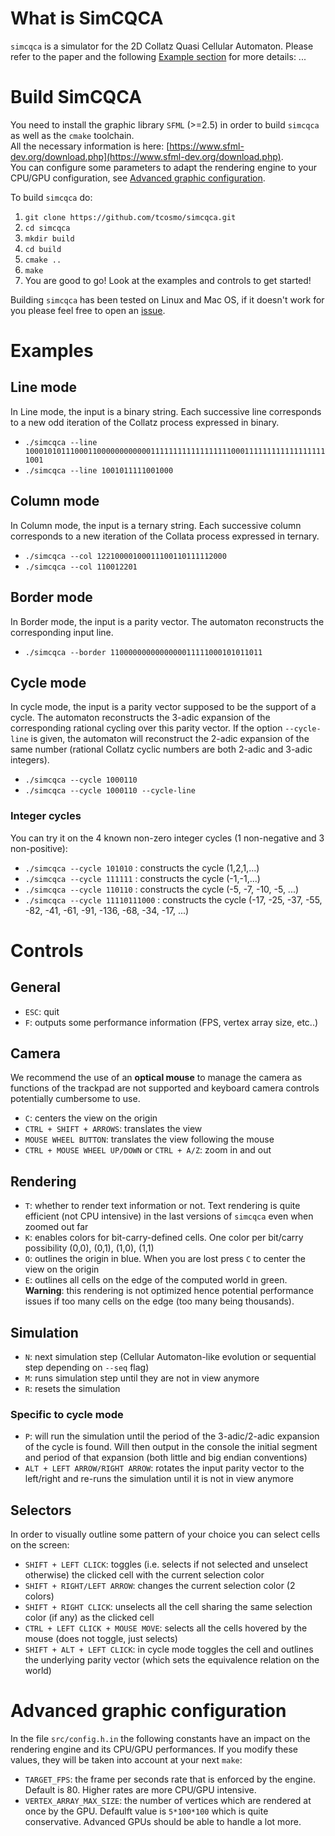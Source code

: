 # What is SimCQCA

`simcqca` is a simulator for the 2D Collatz Quasi Cellular Automaton. Please refer to the paper and the following [Example section](#examples) for more details: ... 

# Build SimCQCA

You need to install the graphic library `SFML` (>=2.5) in order to build `simcqca` as well as the `cmake` toolchain.              
All the necessary information is here: [https://www.sfml-dev.org/download.php](https://www.sfml-dev.org/download.php).   
You can configure some parameters to adapt the rendering engine to your CPU/GPU configuration, see [Advanced graphic configuration](#advanceConf). 

To build `simcqca` do:

1. `git clone https://github.com/tcosmo/simcqca.git`
2. `cd simcqca`
3. `mkdir build`
4. `cd build`
5. `cmake ..`
6. `make`
7. You are good to go! Look at the examples and controls to get started!

Building `simcqca` has been tested on Linux and Mac OS, if it doesn't work for you please feel free to open an [issue](https://github.com/tcosmo/simcqca/issues).

# Examples
<a href="examples"></a>

## Line mode
In Line mode, the input is a binary string. Each successive line corresponds to a new odd iteration of the Collatz process expressed in binary.
- `./simcqca --line 10001010111000110000000000001111111111111111110001111111111111111111001`
- `./simcqca --line 1001011111001000`
## Column mode
In Column mode, the input is a ternary string. Each successive column corresponds to a new iteration of the Collata process expressed in ternary.
- `./simcqca --col 12210000100011100110111112000`
- `./simcqca --col 110012201`
## Border mode
In Border mode, the input is a parity vector. The automaton reconstructs the corresponding input line.
- `./simcqca --border 1100000000000000011111000101011011`
## Cycle mode
In cycle mode, the input is a parity vector supposed to be the support of a cycle. The automaton reconstructs the 3-adic expansion of the corresponding rational cycling over this parity vector. If the option `--cycle-line` is given, the automaton will reconstruct the 2-adic expansion of the same number (rational Collatz cyclic numbers are both 2-adic and 3-adic integers).
- `./simcqca --cycle 1000110`
- `./simcqca --cycle 1000110 --cycle-line`
### Integer cycles
You can try it on the 4 known non-zero integer cycles (1 non-negative and 3 non-positive):
- `./simcqca --cycle 101010` : constructs the cycle (1,2,1,...)
- `./simcqca --cycle 111111` : constructs the cycle (-1,-1,...)
- `./simcqca --cycle 110110` : constructs the cycle (-5,  -7, -10, -5, ...)
- `./simcqca --cycle 11110111000` : constructs the cycle (-17, -25, -37, -55, -82, -41, -61, -91, -136, -68, -34, -17, ...)

# Controls
## General
- `ESC`: quit
- `F`: outputs some performance information (FPS, vertex array size, etc..)
## Camera

We recommend the use of an **optical mouse** to manage the camera as functions of the trackpad are not supported and keyboard camera controls potentially cumbersome to use.

- `C`: centers the view on the origin
- `CTRL + SHIFT + ARROWS`: translates the view
- `MOUSE WHEEL BUTTON`: translates the view following the mouse
- `CTRL + MOUSE WHEEL UP/DOWN` or `CTRL + A/Z`: zoom in and out
## Rendering
- `T`: whether to render text information or not. Text rendering is quite efficient (not CPU intensive) in the last versions of `simcqca` even when zoomed out far
- `K`: enables colors for bit-carry-defined cells. One color per bit/carry possibility (0,0), (0,1), (1,0), (1,1)
- `O`: outlines the origin in blue. When you are lost press `C` to center the view on the origin
- `E`: outlines all cells on the edge of the computed world in green. **Warning**: this rendering is not optimized hence potential performance issues if too many cells on the edge (too many being thousands).
## Simulation
- `N`: next simulation step (Cellular Automaton-like evolution or sequential step depending on `--seq` flag)
- `M`: runs simulation step until they are not in view anymore
- `R`: resets the simulation
### Specific to cycle mode
- `P`: will run the simulation until the period of the 3-adic/2-adic expansion of the cycle is found. Will then output in the console the initial segment and period of that expansion (both little and big endian conventions)
- `ALT + LEFT ARROW/RIGHT ARROW`: rotates the input parity vector to the left/right and re-runs the simulation until it is not in view anymore
## Selectors
In order to visually outline some pattern of your choice you can select cells on the screen:
- `SHIFT + LEFT CLICK`: toggles (i.e. selects if not selected and unselect otherwise) the clicked cell with the current selection color
- `SHIFT + RIGHT/LEFT ARROW`: changes the current selection color (2 colors)
- `SHIFT + RIGHT CLICK`: unselects all the cell sharing the same selection color (if any) as the clicked cell
- `CTRL + LEFT CLICK + MOUSE MOVE`: selects all the cells hovered by the mouse (does not toggle, just selects)
- `SHIFT + ALT + LEFT CLICK`: in cycle mode toggles the cell and outlines the underlying parity vector (which sets the equivalence relation on the world)

# Advanced graphic configuration
<a name="advanceConf"></a>
In the file `src/config.h.in` the following constants have an impact on the rendering engine and its CPU/GPU performances. If you modify these values, they will be taken into account at your next `make`:
- `TARGET_FPS`: the frame per seconds rate that is enforced by the engine. Default is 80. Higher rates are more CPU/GPU intensive.   
- `VERTEX_ARRAY_MAX_SIZE`: the number of vertices which are rendered at once by the GPU. Defaulft value is `5*100*100` which is quite conservative. Advanced GPUs should be able to handle a lot more.